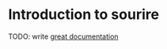# Introduction to sourire

TODO: write [great documentation](http://jacobian.org/writing/great-documentation/what-to-write/)
